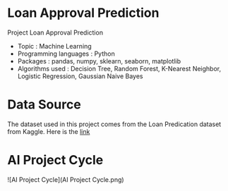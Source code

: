 # Loan Approval Prediction
Project Loan Approval Prediction

- Topic : Machine Learning
- Programming languages : Python
- Packages : pandas, numpy, sklearn, seaborn, matplotlib
- Algorithms used : Decision Tree, Random Forest, K-Nearest Neighbor, Logistic Regression, Gaussian Naive Bayes

# Data Source
The dataset used in this project comes from the Loan Predication dataset from Kaggle. Here is the [link](https://www.kaggle.com/ninzaami/loan-predication/home)

# AI Project Cycle
![AI Project Cycle](AI Project Cycle.png)